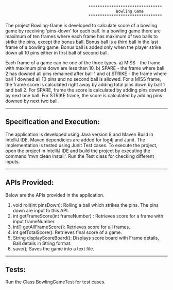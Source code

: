                                         ********************************
                                                    Bowling Game
                                        ********************************

The project Bowling-Game is developed to calculate score of a bowling game by receiving 'pins-down' for each ball.
In a bowling game there are maximum of ten frames where each frame has maximum of two balls to strike the pins, 
except the bonus ball. Bonus ball is a third ball in the last frame of a bowling game. Bonus ball is added only 
when the player strike down all 10 pins either in first ball of second ball.

Each frame of a game can be one of the three types. a) MISS - the frame with maximum pins down are less than 10, 
b) SPARE - the frame where ball 2 has downed all pins remained after ball 1 and c) STRIKE - the frame where 
ball 1 downed all 10 pins and no second ball is allowed. For a MISS frame, the frame score is calculated right away 
by adding total pins down by ball 1 and ball 2. For SPARE, frame the score is calculated by adding pins downed by
next one ball. For STRIKE frame, the score is calculated by adding pins downed by next two ball. 


----------------------------
Specification and Execution:
----------------------------

The application is developed using Java version 8 and Maven Build in IntelliJ IDE. Maven dependicies are added 
for log4j and Junit. The implementation is tested using Junit Test cases. To execute the project, open the project 
in IntelliJ IDE and build the project by executing the command 'mvn clean install'. Run the Test class for checking 
different inputs.


---------------
APIs Provided:
---------------

Below are the APIs provided in the application.

1. void roll(int pinsDown): Rolling a ball which strikes the pins. The pins down are input to this API.
2. int getFrameScore(int frameNumber) : Retrieves score for a frame with input frameNumber.
3. int[] getAllFrameScore(): Retrieves score for all frames.
4. int getTotalScore(): Retrieves final score of a game.
5. String displayScoreBoard(): Displays score board with Frame details, Ball details in String format.
6. save(); Saves the game into a text file.


------
Tests:
------

Run the Class BowlingGameTest for test cases.

